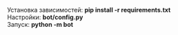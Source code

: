 Установка зависимостей: **pip install -r requirements.txt**\
Настройки: **bot/config.py**\
Запуск: **python -m bot**